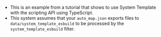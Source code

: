 - This is an example from a tutorial that shows to use System Template with the scripting API using TypeScript.
- This system assumes that your `auto_map.json` exports files to `data/system_template_esbuild` to be processed by the `system_template_esbuild` filter.
